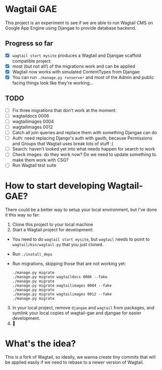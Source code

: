 # Wagtail GAE

This project is an experiment to see if we are able to run Wagtail CMS 
on Google App Engine using Djangae to provide database backend.

## Progress so far

- [x] `wagtail start mysite` produces a Wagtail and Djangae scaffold compatible project.
- [x] most (but not all!) of the migrations work and can be applied
- [x] Wagtail now works with simulated ContentTypes from Djangae
- [x] You can run `./manage.py runserver` and most of the Admin and public facing things look like they're working...

## TODO

- [ ] Fix three migrations that don't work at the moment: 
 - [ ] wagtaildocs 0006
 - [ ] wagtailimages 0004
 - [ ] wagtailimages 0012
- [ ] Catch all join queries and replace them with something Djangae can do
- [ ] Auth: need replacing Django's auth with gauth, because Permissions and Groups that Wagtail uses break lots of stuff :(
- [ ] Search: haven't looked yet into what needs happen for search to work
- [ ] Check images: do they work now? Do we need to update something to make them work with CSG?
- [ ] Run Wagtail test suite 

# How to start developing Wagtail-GAE?

There could be a better way to setup your local environment, but I've done it this way so far:

1. Clone this project to your local machine
2. Start a Wagtail project for development:
- You need to do `wagtail start mysite`, but `wagtail` needs to point to 
 `wagtail/bin/wagtail.py` that you just cloned.
- Run `./install_deps`
- Run migrations, skipping those that are not working yet: 

  ```
  ./manage.py migrate
  ./manage.py migrate wagtaildocs 0006 --fake
  ./manage.py migrate
  ./manage.py migrate wagtailimages 0004 --fake
  ./manage.py migrate
  ./manage.py migrate wagtailimages 0012 --fake
  ./manage.py migrate
  ```
  
3. In your local project, remove `djangae` and `wagtail` from packages, and symlink
your local copies of wagtail-gae and djangae for easier development. 
4. :tada:

# What's the idea?

This is a fork of Wagtail, so ideally, we wanna create tiny commits that will 
be applied easily if we need to rebase to a newer version of Wagtail.

